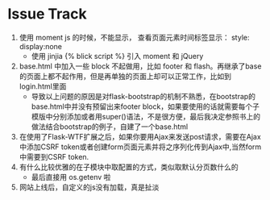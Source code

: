 # Issue Track

1. 使用 moment js 的时候，不能显示， 查看页面元素时间标签显示： style: display:none
    * 使用 jinjia {% blick script %} 引入 moment 和 jQuery
1. base.html 中加入一些 block 不起做用，比如 footer 和 flash。再继承了base 的页面上都不起作用，但是再单独的页面上却可以正常工作，比如到login.html里面
    * 导致以上问题的原因是对flask-bootstrap的机制不熟悉，在bootstrap的base.html中并没有预留出来footer block，如果要使用的话就需要每个子模版中分别添加或者用super()语法，不是很方便，最后我决定参照书上的做法结合bootstrap的例子，自建了一个base.html
1. 在使用了Flask-WTF扩展之后，如果你要用Ajax来发送post请求，需要在Ajax中添加CSRF token或者创建form页面元素并将之序列化传到Ajax中,当然form中需要到CSRF token.
1. 有什么比较优雅的在子模块中取配置的方式，类似取默认分页数什么的
    * 最后直接用 os.getenv 啦
1. 网站上线后，自定义的js没有加载，真是扯淡